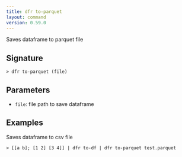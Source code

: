```yaml
---
title: dfr to-parquet
layout: command
version: 0.59.0
---
```


Saves dataframe to parquet file

## Signature

```> dfr to-parquet (file)```

## Parameters

 -  `file`: file path to save dataframe

## Examples

Saves dataframe to csv file
```shell
> [[a b]; [1 2] [3 4]] | dfr to-df | dfr to-parquet test.parquet
```
